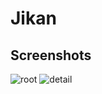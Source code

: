 # Jikan

## Screenshots
![root](https://user-images.githubusercontent.com/55556476/228076121-0dd44af7-db5f-479b-a635-4eb01b16e551.png)
![detail](https://user-images.githubusercontent.com/55556476/228076134-82c277cc-8285-4405-8fbb-3ce4524ea780.png)

